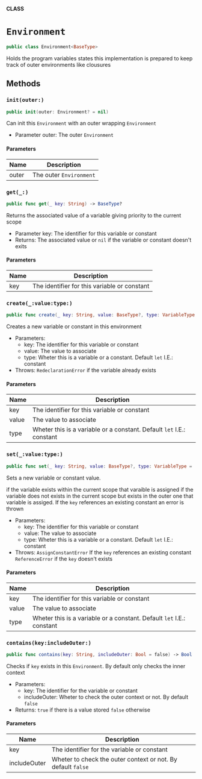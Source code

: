 **CLASS**

# `Environment`

```swift
public class Environment<BaseType>
```

Holds the program variables states
this implementation is prepared to keep
track of outer environments like clousures

## Methods
### `init(outer:)`

```swift
public init(outer: Environment? = nil)
```

Can init this `Environment` with an outer
wrapping `Environment`
- Parameter outer: The outer `Environment`

#### Parameters

| Name | Description |
| ---- | ----------- |
| outer | The outer `Environment` |

### `get(_:)`

```swift
public func get(_ key: String) -> BaseType?
```

Returns the associated value of a variable
giving priority to the current scope
- Parameter key: The identifier for this variable or constant
- Returns: The associated value or `nil` if the variable or constant doesn't exits

#### Parameters

| Name | Description |
| ---- | ----------- |
| key | The identifier for this variable or constant |

### `create(_:value:type:)`

```swift
public func create(_ key: String, value: BaseType?, type: VariableType = .let) throws
```

Creates a new variable or constant in this environment
- Parameters:
  - key: The identifier for this variable or constant
  - value: The value to associate
  - type: Wheter this is a variable or a constant. Default `let` I.E.: constant
- Throws: `RedeclarationError` if the variable already exists

#### Parameters

| Name | Description |
| ---- | ----------- |
| key | The identifier for this variable or constant |
| value | The value to associate |
| type | Wheter this is a variable or a constant. Default `let` I.E.: constant |

### `set(_:value:type:)`

```swift
public func set(_ key: String, value: BaseType?, type: VariableType = .let) throws
```

Sets a new variable or constant value.

if the variable exists within the current scope that  varaible is assigned
if the variable does not exists in the current scope but exists in the outer
one that variable is assiged.
If the `key` references an existing constant an error is thrown
- Parameters:
  - key: The identifier for this variable or constant
  - value: The value to associate
  - type: Wheter this is a variable or a constant. Default `let` I.E.: constant
- Throws: `AssignConstantError` If the `key` references an existing constant
          `ReferenceError` if the `key` doesn't exists

#### Parameters

| Name | Description |
| ---- | ----------- |
| key | The identifier for this variable or constant |
| value | The value to associate |
| type | Wheter this is a variable or a constant. Default `let` I.E.: constant |

### `contains(key:includeOuter:)`

```swift
public func contains(key: String, includeOuter: Bool = false) -> Bool
```

Checks if `key` exists in this `Environment`. By default only checks
the inner context

- Parameters:
  - key: The identifier for the variable or constant
  - includeOuter: Wheter to check the outer context or not. By default `false`
- Returns: `true` if there is a value stored `false` otherwise

#### Parameters

| Name | Description |
| ---- | ----------- |
| key | The identifier for the variable or constant |
| includeOuter | Wheter to check the outer context or not. By default `false` |